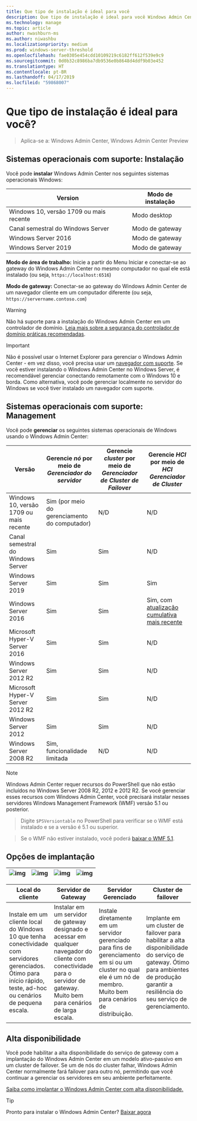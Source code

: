 ```yaml
---
title: Que tipo de instalação é ideal para você
description: Que tipo de instalação é ideal para você Windows Admin Center (projeto Paulo). Instale em um cluster de failover para alta disponibilidade e resiliência.
ms.technology: manage
ms.topic: article
author: nwashburn-ms
ms.author: niwashbu
ms.localizationpriority: medium
ms.prod: windows-server-threshold
ms.openlocfilehash: fae0305e454cdd10109219c6182ff612f539e9c9
ms.sourcegitcommit: 0d0b32c8986ba7db9536e0b8648d4ddf9b03e452
ms.translationtype: HT
ms.contentlocale: pt-BR
ms.lasthandoff: 04/17/2019
ms.locfileid: "59868007"
---
```

# <a name="what-type-of-installation-is-right-for-you"></a>Que tipo de instalação é ideal para você?

>Aplica-se a: Windows Admin Center, Windows Admin Center Preview

## <a name="supported-operating-systems-installation"></a>Sistemas operacionais com suporte: Instalação

Você pode **instalar** Windows Admin Center nos seguintes sistemas operacionais Windows:

| **Version** | **Modo de instalação** |
|-------------|-----------------------|
|Windows 10, versão 1709 ou mais recente | Modo desktop |
|Canal semestral do Windows Server | Modo de gateway |
|Windows Server 2016 | Modo de gateway |
|Windows Server 2019 | Modo de gateway |

**Modo de área de trabalho:** Inicie a partir do Menu Iniciar e conectar-se ao gateway do Windows Admin Center no mesmo computador no qual ele está instalado (ou seja, `https://localhost:6516`)

**Modo de gateway:** Conectar-se ao gateway do Windows Admin Center de um navegador cliente em um computador diferente (ou seja, `https://servername.contoso.com`) 

> [!WARNING]
> Não há suporte para a instalação do Windows Admin Center em um controlador de domínio. [Leia mais sobre a segurança do controlador de domínio práticas recomendadas](https://docs.microsoft.com/windows-server/identity/ad-ds/plan/security-best-practices/securing-domain-controllers-against-attack). 

> [!IMPORTANT]
> Não é possível usar o Internet Explorer para gerenciar o Windows Admin Center - em vez disso, você precisa usar um [navegador com suporte](../understand/faq.md#which-web-browsers-are-supported-by-windows-admin-center
).  Se você estiver instalando o Windows Admin Center no Windows Server, é recomendável gerenciar conectando remotamente com o Windows 10 e borda.  Como alternativa, você pode gerenciar localmente no servidor do Windows se você tiver instalado um navegador com suporte.

## <a name="supported-operating-systems-management"></a>Sistemas operacionais com suporte: Management

Você pode **gerenciar** os seguintes sistemas operacionais de Windows usando o Windows Admin Center:

| Versão | Gerencie *nó* por meio de *Gerenciador do servidor* | Gerencie *cluster* por meio de *Gerenciador de Cluster de Failover* | Gerencie *HCI* por meio de *HCI Gerenciador de Cluster*|
|-------------------------|---------------|-----|------------------------|
| Windows 10, versão 1709 ou mais recente | Sim (por meio do gerenciamento do computador) | N/D | N/D |
| Canal semestral do Windows Server | Sim | Sim | N/D |
| Windows Server 2019 | Sim | Sim | Sim |
| Windows Server 2016 | Sim | Sim | Sim, com [atualização cumulativa mais recente](../use/manage-hyper-converged.md#prepare-your-windows-server-2016-cluster-for-windows-admin-center) |
| Microsoft Hyper-V Server 2016 | Sim | Sim | N/D |
| Windows Server 2012 R2 | Sim | Sim | N/D |
| Microsoft Hyper-V Server 2012 R2 | Sim | Sim | N/D |
| Windows Server 2012 | Sim | Sim | N/D |
| Windows Server 2008 R2 | Sim, funcionalidade limitada | N/D | N/D |

> [!NOTE]
> Windows Admin Center requer recursos do PowerShell que não estão incluídos no Windows Server 2008 R2, 2012 e 2012 R2. Se você gerenciar esses recursos com Windows Admin Center, você precisará instalar nesses servidores Windows Management Framework (WMF) versão 5.1 ou posterior.

>Digite `$PSVersiontable` no PowerShell para verificar se o WMF está instalado e se a versão é 5.1 ou superior. 

>Se o WMF não estiver instalado, você poderá [baixar o WMF 5.1](https://www.microsoft.com/en-us/download/details.aspx?id=54616).

## <a name="deployment-options"></a>Opções de implantação

| ![img](../media/deployment-options/W10.png) | ![img](../media/deployment-options/gateway.png) | ![img](../media/deployment-options/node.png) | ![img](../media/deployment-options/HA.png) |
|---|---|---|---|

| Local do cliente | Servidor de Gateway | Servidor Gerenciado | Cluster de failover |
| --- | --- | --- | --- |
| Instale em um cliente local do Windows 10 que tenha conectividade com servidores gerenciados.  Ótimo para início rápido, teste, ad-hoc ou cenários de pequena escala. |Instalar em um servidor de gateway designado e acessar em qualquer navegador do cliente com conectividade para o servidor de gateway.  Muito bem para cenários de larga escala. | Instale diretamente em um servidor gerenciado para fins de gerenciamento em si ou um cluster no qual ele é um nó de membro.  Muito bem para cenários de distribuição. | Implante em um cluster de failover para habilitar a alta disponibilidade do serviço de gateway. Ótimo para ambientes de produção garantir a resiliência do seu serviço de gerenciamento. |

## <a name="high-availability"></a>Alta disponibilidade

Você pode habilitar a alta disponibilidade do serviço de gateway com a implantação do Windows Admin Center em um modelo ativo-passivo em um cluster de failover. Se um de nós do cluster falhar, Windows Admin Center normalmente fará failover para outro nó, permitindo que você continuar a gerenciar os servidores em seu ambiente perfeitamente.

[Saiba como implantar o Windows Admin Center com alta disponibilidade.](../deploy/high-availability.md)

> [!Tip]
> Pronto para instalar o Windows Admin Center? [Baixar agora](https://aka.ms/windowsadmincenter)
